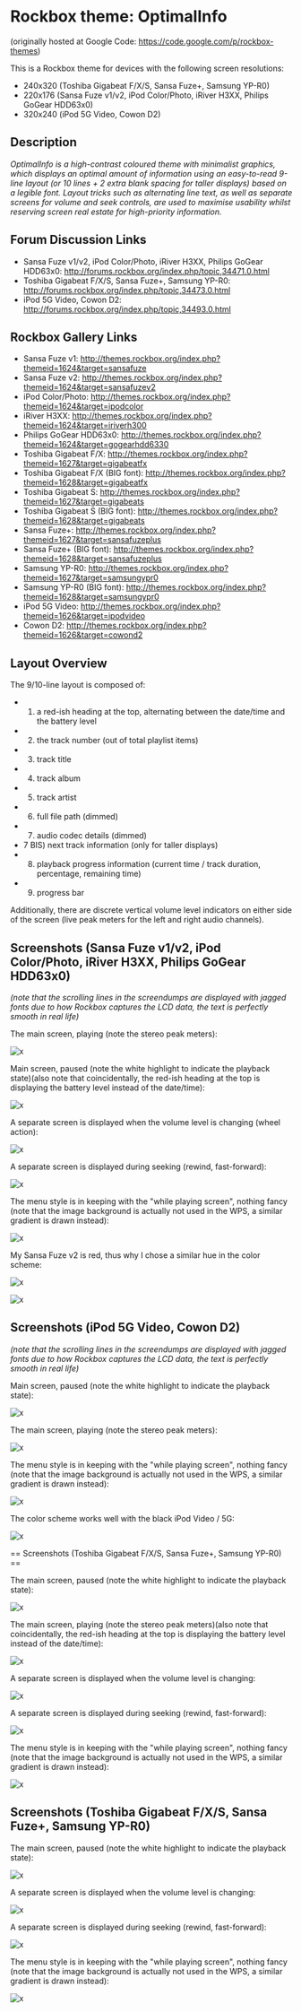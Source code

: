 # Rockbox theme: OptimalInfo
(originally hosted at Google Code: https://code.google.com/p/rockbox-themes)

This is a Rockbox theme for devices with the following screen resolutions:

* 240x320 (Toshiba Gigabeat F/X/S, Sansa Fuze+, Samsung YP-R0)
* 220x176 (Sansa Fuze v1/v2, iPod Color/Photo, iRiver H3XX, Philips GoGear HDD63x0)
* 320x240 (iPod 5G Video, Cowon D2)

## Description

_OptimalInfo is a high-contrast coloured theme with minimalist graphics, which displays an optimal amount of information using an easy-to-read 9-line layout (or 10 lines + 2 extra blank spacing for taller displays) based on a legible font. Layout tricks such as alternating line text, as well as separate screens for volume and seek controls, are used to maximise usability whilst reserving screen real estate for high-priority information._

## Forum Discussion Links

* Sansa Fuze v1/v2, iPod Color/Photo, iRiver H3XX, Philips GoGear HDD63x0: http://forums.rockbox.org/index.php/topic,34471.0.html
* Toshiba Gigabeat F/X/S, Sansa Fuze+, Samsung YP-R0: http://forums.rockbox.org/index.php/topic,34473.0.html
* iPod 5G Video, Cowon D2: http://forums.rockbox.org/index.php/topic,34493.0.html

## Rockbox Gallery Links

 * Sansa Fuze v1: http://themes.rockbox.org/index.php?themeid=1624&target=sansafuze
 * Sansa Fuze v2: http://themes.rockbox.org/index.php?themeid=1624&target=sansafuzev2
 * iPod Color/Photo: http://themes.rockbox.org/index.php?themeid=1624&target=ipodcolor
 * iRiver H3XX: http://themes.rockbox.org/index.php?themeid=1624&target=iriverh300
 * Philips GoGear HDD63x0: http://themes.rockbox.org/index.php?themeid=1624&target=gogearhdd6330
 * Toshiba Gigabeat F/X: http://themes.rockbox.org/index.php?themeid=1627&target=gigabeatfx
 * Toshiba Gigabeat F/X (BIG font): http://themes.rockbox.org/index.php?themeid=1628&target=gigabeatfx
 * Toshiba Gigabeat S: http://themes.rockbox.org/index.php?themeid=1627&target=gigabeats
 * Toshiba Gigabeat S (BIG font): http://themes.rockbox.org/index.php?themeid=1628&target=gigabeats
 * Sansa Fuze+: http://themes.rockbox.org/index.php?themeid=1627&target=sansafuzeplus
 * Sansa Fuze+ (BIG font): http://themes.rockbox.org/index.php?themeid=1628&target=sansafuzeplus
 * Samsung YP-R0: http://themes.rockbox.org/index.php?themeid=1627&target=samsungypr0
 * Samsung YP-R0 (BIG font): http://themes.rockbox.org/index.php?themeid=1628&target=samsungypr0
 * iPod 5G Video: http://themes.rockbox.org/index.php?themeid=1626&target=ipodvideo
 * Cowon D2: http://themes.rockbox.org/index.php?themeid=1626&target=cowond2

## Layout Overview

The 9/10-line layout is composed of:

 * 1) a red-ish heading at the top, alternating between the date/time and the battery level
 * 2) the track number (out of total playlist items)
 * 3) track title
 * 4) track album
 * 5) track artist
 * 6) full file path (dimmed)
 * 7) audio codec details (dimmed)
 * 7 BIS) next track information (only for taller displays)
 * 8) playback progress information (current time / track duration, percentage, remaining time)
 * 9) progress bar

Additionally, there are discrete vertical volume level indicators on either side of the screen (live peak meters for the left and right audio channels).

## Screenshots (Sansa Fuze v1/v2, iPod Color/Photo, iRiver H3XX, Philips GoGear HDD63x0)

_(note that the scrolling lines in the screendumps are displayed with jagged fonts due to how Rockbox captures the LCD data, the text is perfectly smooth in real life)_

The main screen, playing (note the stereo peak meters):

![x](http://themes.rockbox.org/themes/220x176/optimalinfo_sansafuzev1v2/1-Rockbox_OptimalInfo_SansaFuze_Screen-2.png)

Main screen, paused (note the white highlight to indicate the playback state)(also note that coincidentally, the red-ish heading at the top is displaying the battery level instead of the date/time):

![x](http://themes.rockbox.org/themes/220x176/optimalinfo_sansafuzev1v2/wps-Rockbox_OptimalInfo_SansaFuze_Screen-1.png)

A separate screen is displayed when the volume level is changing (wheel action):

![x](http://themes.rockbox.org/themes/220x176/optimalinfo_sansafuzev1v2/2-Rockbox_OptimalInfo_SansaFuze_Screen-3.png)

A separate screen is displayed during seeking (rewind, fast-forward):

![x](http://themes.rockbox.org/themes/220x176/optimalinfo_sansafuzev1v2/3-Rockbox_OptimalInfo_SansaFuze_Screen-4.png)

The menu style is in keeping with the "while playing screen", nothing fancy (note that the image background is actually not used in the WPS, a similar gradient is drawn instead):

![x](http://themes.rockbox.org/themes/220x176/optimalinfo_sansafuzev1v2/menu-Rockbox_OptimalInfo_SansaFuze_Screen-5.png)

My Sansa Fuze v2 is red, thus why I chose a similar hue in the color scheme:

![x](http://rockbox-themes.googlecode.com/svn/trunk/SansaFuzev1v2/screenshots/Rockbox_OptimalInfo_SansaFuze_1_SMALL.jpg)

![x](http://rockbox-themes.googlecode.com/svn/trunk/SansaFuzev1v2/screenshots/Rockbox_OptimalInfo_SansaFuze_2_SMALL.jpg)

## Screenshots (iPod 5G Video, Cowon D2)

_(note that the scrolling lines in the screendumps are displayed with jagged fonts due to how Rockbox captures the LCD data, the text is perfectly smooth in real life)_

Main screen, paused (note the white highlight to indicate the playback state):

![x](http://themes.rockbox.org/themes/320x240/optimalinfo_ipodvideo5g/wps-Rockbox_OptimalInfo_iPodVideo5G_Screen-1.png)

The main screen, playing (note the stereo peak meters):

![x](http://themes.rockbox.org/themes/320x240/optimalinfo_ipodvideo5g/1-Rockbox_OptimalInfo_iPodVideo5G_Screen-2.png)

The menu style is in keeping with the "while playing screen", nothing fancy (note that the image background is actually not used in the WPS, a similar gradient is drawn instead):

![x](http://themes.rockbox.org/themes/320x240/optimalinfo_ipodvideo5g/menu-Rockbox_OptimalInfo_iPodVideo5G_Screen-4.png)

The color scheme works well with the black iPod Video / 5G:

![x](http://rockbox-themes.googlecode.com/svn/trunk/iPodVideo5G/screenshots/Rockbox_OptimalInfo_iPodVideo5G_SMALL.jpg)

== Screenshots (Toshiba Gigabeat F/X/S, Sansa Fuze+, Samsung YP-R0) ==

The main screen, paused (note the white highlight to indicate the playback state):

![x](http://themes.rockbox.org/themes/240x320/optimalinfo_toshibagigabeatfx-1/wps-Rockbox_OptimalInfo_ToshibaGigabeatFX_Screen-1.png)

The main screen, playing (note the stereo peak meters)(also note that coincidentally, the red-ish heading at the top is displaying the battery level instead of the date/time):

![x](http://themes.rockbox.org/themes/240x320/optimalinfo_toshibagigabeatfx-1/1-Rockbox_OptimalInfo_ToshibaGigabeatFX_Screen-2.png)

A separate screen is displayed when the volume level is changing:

![x](http://themes.rockbox.org/themes/240x320/optimalinfo_toshibagigabeatfx-1/2-Rockbox_OptimalInfo_ToshibaGigabeatFX_Screen-3.png)

A separate screen is displayed during seeking (rewind, fast-forward):

![x](http://themes.rockbox.org/themes/240x320/optimalinfo_toshibagigabeatfx-1/3-Rockbox_OptimalInfo_ToshibaGigabeatFX_Screen-4.png)

The menu style is in keeping with the "while playing screen", nothing fancy (note that the image background is actually not used in the WPS, a similar gradient is drawn instead):

![x](http://themes.rockbox.org/themes/240x320/optimalinfo_toshibagigabeatfx-1/menu-Rockbox_OptimalInfo_ToshibaGigabeatFX_Screen-5.png)

## Screenshots (Toshiba Gigabeat F/X/S, Sansa Fuze+, Samsung YP-R0)

The main screen, paused (note the white highlight to indicate the playback state):

![x](http://themes.rockbox.org/themes/240x320/optimalinfo-big_toshibagigabeatfx/wps-Rockbox_OptimalInfo-BIG_ToshibaGigabeatFX_Screen-1.png)

A separate screen is displayed when the volume level is changing:

![x](http://themes.rockbox.org/themes/240x320/optimalinfo-big_toshibagigabeatfx/1-Rockbox_OptimalInfo-BIG_ToshibaGigabeatFX_Screen-2.png)

A separate screen is displayed during seeking (rewind, fast-forward):

![x](http://themes.rockbox.org/themes/240x320/optimalinfo-big_toshibagigabeatfx/2-Rockbox_OptimalInfo-BIG_ToshibaGigabeatFX_Screen-3.png)

The menu style is in keeping with the "while playing screen", nothing fancy (note that the image background is actually not used in the WPS, a similar gradient is drawn instead):

![x](http://themes.rockbox.org/themes/240x320/optimalinfo-big_toshibagigabeatfx/menu-Rockbox_OptimalInfo-BIG_ToshibaGigabeatFX_Screen-4.png)
